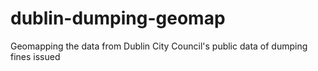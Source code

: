 # dublin-dumping-geomap
Geomapping the data from Dublin City Council's public data of dumping fines issued
